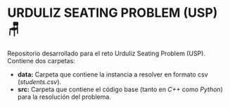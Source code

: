 # URDULIZ SEATING PROBLEM (USP) 🪑

Repositorio desarrollado para el reto Urduliz Seating Problem (USP). Contiene dos carpetas:

- **data:** Carpeta que contiene la instancia a resolver en formato csv (*students.csv*).
- **src:** Carpeta que contiene el código base (tanto en *C++* como *Python*) para la resolución del problema.
